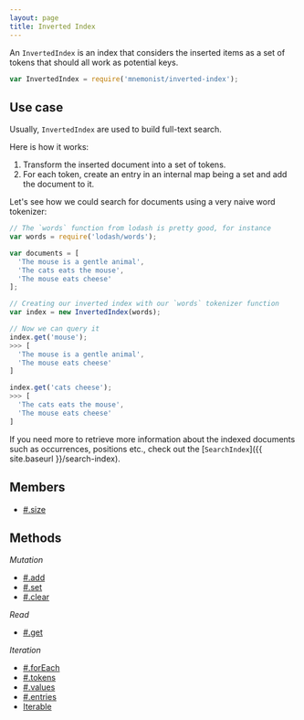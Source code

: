 ```yaml
---
layout: page
title: Inverted Index
---
```


An `InvertedIndex` is an index that considers the inserted items as a set of tokens that should all work as potential keys.

```js
var InvertedIndex = require('mnemonist/inverted-index');
```

## Use case

Usually, `InvertedIndex` are used to build full-text search.

Here is how it works:

1. Transform the inserted document into a set of tokens.
2. For each token, create an entry in an internal map being a set and add the document to it.

Let's see how we could search for documents using a very naive word tokenizer:

```js
// The `words` function from lodash is pretty good, for instance
var words = require('lodash/words');

var documents = [
  'The mouse is a gentle animal',
  'The cats eats the mouse',
  'The mouse eats cheese'
];

// Creating our inverted index with our `words` tokenizer function
var index = new InvertedIndex(words);

// Now we can query it
index.get('mouse');
>>> [
  'The mouse is a gentle animal',
  'The mouse eats cheese'
]

index.get('cats cheese');
>>> [
  'The cats eats the mouse',
  'The mouse eats cheese'
]
```

If you need more to retrieve more information about the indexed documents such as occurrences, positions etc., check out the [`SearchIndex`]({{ site.baseurl }}/search-index).

## Members

* [#.size](#size)

## Methods

*Mutation*

* [#.add](#add)
* [#.set](#set)
* [#.clear](#clear)

*Read*

* [#.get](#get)

*Iteration*

* [#.forEach](#foreach)
* [#.tokens](#tokens)
* [#.values](#values)
* [#.entries](#entries)
* [Iterable](#iterable)
